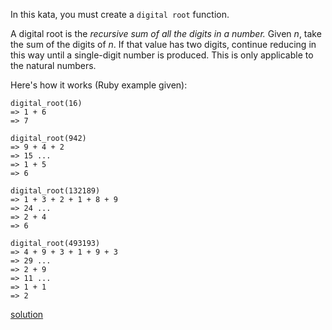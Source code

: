 In this kata, you must create a `digital root` function.

A digital root is the _recursive sum of all the digits in a number._ Given _n_, take the sum of the digits of _n_. If that value has two digits, continue reducing in this way until a single-digit number is produced. This is only applicable to the natural numbers.

Here's how it works (Ruby example given):

```
digital_root(16)
=> 1 + 6
=> 7

digital_root(942)
=> 9 + 4 + 2
=> 15 ...
=> 1 + 5
=> 6

digital_root(132189)
=> 1 + 3 + 2 + 1 + 8 + 9
=> 24 ...
=> 2 + 4
=> 6

digital_root(493193)
=> 4 + 9 + 3 + 1 + 9 + 3
=> 29 ...
=> 2 + 9
=> 11 ...
=> 1 + 1
=> 2
```

[solution](../solution/Sum\%20of\%20Digits.js)